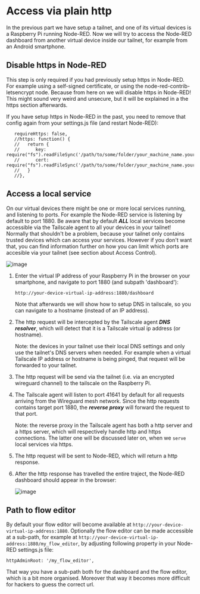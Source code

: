 # Access via plain http

In the previous part we have setup a tailnet, and one of its virtual devices is a Raspberry Pi running Node-RED.  Now we will try to access the Node-RED dashboard from another virtual device inside our tailnet, for example from an Android smartphone.

## Disable https in Node-RED
This step is only required if you had previously setup https in Node-RED.  For example using a self-signed certificate, or using the node-red-contrib-letsencrypt node.  Because from here on we will disable https in Node-RED!  This might sound very weird and unsecure, but it will be explained in a the https section afterwards.

If you have setup https in Node-RED in the past, you need to remove that config again from your settings.js file (and restart Node-RED):
```
   requireHttps: false,
   //https: function() {
   //   return {
   //      key: require("fs").readFileSync('/path/to/some/folder/your_machine_name.your_tailnet_name.ts.net.key'),
   //      cert: require("fs").readFileSync('/path/to/some/folder/your_machine_name.your_tailnet_name.ts.net.crt')
   //   }
   //},
```

## Access a local service
On our virtual devices there might be one or more local services running, and listening to ports.  For example the Node-RED service is listening by default to port 1880.  Be aware that by default ***ALL*** local services become accessible via the Tailscale agent to all your devices in your tailnet!  Normally that shouldn't be a problem, because your tailnet only contains trusted devices which can access your services.  However if you don't want that, you can find information further on how you can limit which ports are accesible via your tailnet (see section about Access Control).

![image](https://github.com/user-attachments/assets/a415a914-4f76-4f45-9a49-e73635356928)

1. Enter the virtual IP address of your Raspberry Pi in the browser on your smartphone, and navigate to port 1880 (and subpath 'dashboard'):

   `http://your-device-virtual-ip-address:1880/dashboard`

   Note that afterwards we will show how to setup DNS in tailscale, so you can navigate to a hostname (instead of an IP address).
2. The http request will be intercepted by the Tailscale agent ***DNS resolver***, which will detect that it is a Tailscale virtual ip address (or hostname).
   
   Note: the devices in your tailnet use their local DNS settings and only use the tailnet's DNS servers when needed.  For example when a virtual Tailscale IP address or hostname is being pinged, that request will be forwarded to your tailnet.
3. The http request will be send via the tailnet (i.e. via an encrypted wireguard channel) to the tailscale on the Raspberry Pi.
4. The Tailscale agent will listen to port 41641 by default for all requests arriving from the Wireguard mesh network.  Since the http requests contains target port 1880, the ***reverse proxy*** will forward the request to that port.
   
   Note: the reverse proxy in the Tailscale agent has both a http server and a https server, which will respectively handle http and https connections.  The latter one will be discussed later on, when we `serve` local services via https.
5. The http request will be sent to Node-RED, which will return a http response.
6. After the http response has travelled the entire traject, the Node-RED dashboard should appear in the browser:

   ![image](https://github.com/user-attachments/assets/df585c26-46a8-421a-a2b7-183733f560fd)

## Path to flow editor

By default your flow editor will become available at `http://your-device-virtual-ip-address:1880`.  Optionally the flow editor can be made accessible at a sub-path, for example at `http://your-device-virtual-ip-address:1880/my_flow_editor`, by adjusting following property in your Node-RED settings.js file:
```
httpAdminRoot: '/my_flow_editor',
```
That way you have a sub-path both for the dashboard and the flow editor, which is a bit more organised.  Moreover that way it becomes more difficult for hackers to guess the correct url.
